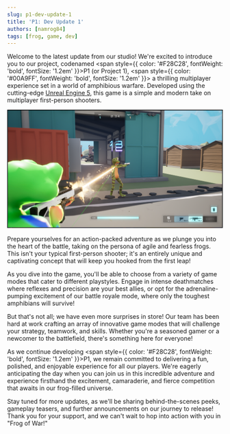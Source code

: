 ```yaml
---
slug: p1-dev-update-1
title: 'P1: Dev Update 1'
authors: [namrog84]
tags: [frog, game, dev]
---
```


Welcome to the latest update from our studio! We're excited to introduce you to our project, codenamed <span style={{ color: '#F28C28', fontWeight: 'bold', fontSize: '1.2em' }}>P1</span> (or Project 1), <span style={{ color: '#00A9FF', fontWeight: 'bold', fontSize: '1.2em' }}> a thrilling multiplayer experience set in a world of amphibious warfare.</span> Developed using the cutting-edge [Unreal Engine 5](https://www.unrealengine.com/en-US/unreal-engine-5), this game is a simple and modern take on multiplayer first-person shooters.

![p1-2](./p1-2.png)

Prepare yourselves for an action-packed adventure as we plunge you into the heart of the battle, taking on the persona of agile and fearless frogs. This isn't your typical first-person shooter; it's an entirely unique and captivating concept that will keep you hooked from the first leap!

<!--truncate-->

As you dive into the game, you'll be able to choose from a variety of game modes that cater to different playstyles. Engage in intense deathmatches where reflexes and precision are your best allies, or opt for the adrenaline-pumping excitement of our battle royale mode, where only the toughest amphibians will survive!

But that's not all; we have even more surprises in store! Our team has been hard at work crafting an array of innovative game modes that will challenge your strategy, teamwork, and skills. Whether you're a seasoned gamer or a newcomer to the battlefield, there's something here for everyone!

As we continue developing <span style={{ color: '#F28C28', fontWeight: 'bold', fontSize: '1.2em' }}>P1</span>, we remain committed to delivering a fun, polished, and enjoyable experience for all our players. We're eagerly anticipating the day when you can join us in this incredible adventure and experience firsthand the excitement, camaraderie, and fierce competition that awaits in our frog-filled universe.

Stay tuned for more updates, as we'll be sharing behind-the-scenes peeks, gameplay teasers, and further announcements on our journey to release! Thank you for your support, and we can't wait to hop into action with you in "Frog of War!"